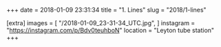 +++
date = 2018-01-09 23:31:34
title = "1. Lines"
slug = "2018/1-lines"

[extra]
images = [
    "/2018-01-09_23-31-34_UTC.jpg",
]
instagram = "https://instagram.com/p/Bdv0teuhboN"
location = "Leyton tube station"
+++

